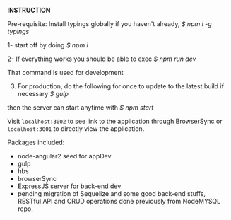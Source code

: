 **INSTRUCTION**


Pre-requisite: Install typings globally if you haven't already, _$ npm i -g typings_

1- start off by doing _$ npm i_

2- If everything works you should be able to exec _$ npm run dev_

   That command is used for development


3. For production,
do the following for once to update to the latest build if necessary _$ gulp_

then the server can start anytime with _$ npm start_

Visit `localhost:3002` to see link to the application through BrowserSync
or `localhost:3001` to directly view the application.

Packages included:
- node-angular2 seed for appDev
- gulp
- hbs
- browserSync
- ExpressJS server for back-end dev
- pending migration of Sequelize and some good back-end stuffs, RESTful API and CRUD operations done previously from NodeMYSQL repo.